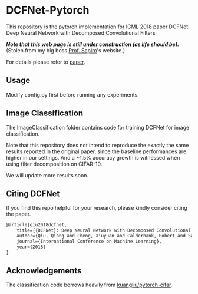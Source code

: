 # DCFNet-Pytorch

This repository is the pytorch implementation for ICML 2018 paper DCFNet: Deep Neural Network with Decomposed Convolutional Filters

***Note that this web page is still under construction (as life should be).*** (Stolen from my big boss [Prof. Sapiro](http://sapirolab.pratt.duke.edu/)'s website.)

For details please refer to [paper](https://arxiv.org/pdf/1802.04145.pdf).

## Usage

Modify config.py first before running any experiments.

## Image Classification
The ImageClassification folder contains code for training DCFNet for image classification.

Note that this repository does not intend to reproduce the exactly the same results reported in the original paper, since the baseline performances are higher in our settings. And a ~1.5% accuracy growth is witnessed when using filter decomposition on CIFAR-10. 

We will update more results soon.

## Citing DCFNet

If you find this repo helpful for your research, please kindly consider citing the paper.


```latex
@article{qiu2018dcfnet,
	title={{DCFNet}: Deep Neural Network with Decomposed Convolutional Filters},
	author={Qiu, Qiang and Cheng, Xiuyuan and Calderbank, Robert and Sapiro, Guillermo},
	journal={International Conference on Machine Learning},
	year={2018}
}
```

## Acknowledgements

The classification code borrows heavily from [kuangliu/pytorch-cifar](https://github.com/kuangliu/pytorch-cifar).